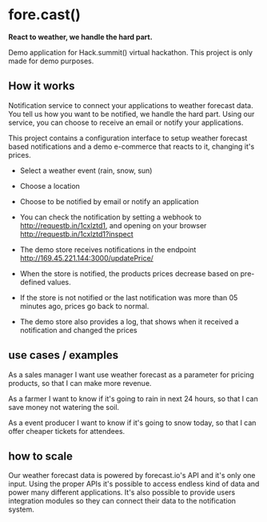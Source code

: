 # fore.cast()

**React to weather, we handle the hard part.**

Demo application for Hack.summit() virtual hackathon. 
This project is only made for demo purposes.

## How it works

Notification service to connect your applications to weather forecast data.
You tell us how you want to be notified, we handle the hard part. 
Using our service, you can choose to receive an email or notify your applications.

This project contains a configuration interface to setup weather forecast based notifications and a demo e-commerce that reacts to it, changing it's prices.

* Select a weather event (rain, snow, sun)
* Choose a location
* Choose to be notified by email or notify an application

* You can check the notification by setting a webhook to http://requestb.in/1cxlztd1, and opening on your browser http://requestb.in/1cxlztd1?inspect

* The demo store receives notifications in the endpoint http://169.45.221.144:3000/updatePrice/
* When the store is notified, the products prices decrease based on pre-defined values.
* If the store is not notified or the last notification was more than 05 minutes ago, prices go back to normal.

* The demo store also provides a log, that shows when it received a notification and changed the prices

## use cases / examples

As a sales manager
I want use weather forecast as a parameter for pricing products,
so that I can make more revenue.

As a farmer
I want to know if it's going to rain in next 24 hours,
so that I can  save money not watering the soil.

As a event producer
I want to know if it's going to snow today,
so that I can offer cheaper tickets for attendees.

## how to scale

Our weather forecast data is powered by forecast.io's API and it's only one input. Using the proper APIs it's possible to access endless kind of data and power
many different applications. It's also possible to provide users integration modules so they can connect their data to the notification system.

